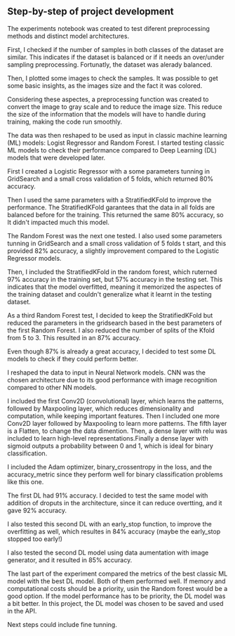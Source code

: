 ## Step-by-step of project development

The experiments notebook was created to test diferent preprocessing methods and distinct model architectures.

First, I checked if the number of samples in both classes of the dataset are similar. This indicates if the dataset is balanced or if it needs an over/under sampling preprocessing. Fortunatly, the dataset was alerady balanced.

Then, I plotted some images to check the samples. It was possible to get some basic insights, as the images size and the fact it was colored.

Considering these aspectes, a preprocessing function was created to convert the image to gray scale and to reduce the image size. This reduce the size of the information that the models will have to handle during training, making the code run smoothly.

The data was then reshaped to be used as input in classic machine learning (ML) models: Logist Regressor and Random Forest. I started testing classic ML models to check their performance compared to Deep Learning (DL) models that were developed later. 

First I created a Logistic Regressor with a some parameters tunning in GridSearch and a small cross validation of 5 folds, which returned 80% accuracy.

Then I used the same parameters with a StratifiedKFold to improve the performance. The StratifiedKFold garantees that the data in all folds are balanced before for the training. This returned the same 80% accuracy, so It didn't impacted much this model. 

The Random Forest was the next one tested. I also used some parameters tunning in GridSearch and a small cross validation of 5 folds t start, and this provided 82% accuracy, a slightly improvement compared to the Logistic Regressor models.

Then, I included the StratifiedKFold in the random forest, which ruterned 97% accuracy in the training set, but 57% accuracy in the testing set. This indicates that the model overfitted, meaning it memorized the aspectes of the training dataset and couldn't generalize what it learnt in the testing dataset.

As a third Random Forest test, I decided to keep the StratifiedKFold but reduced the parameters in the gridsearch based in the best parameters of the first Random Forest. I also reduced the number of splits of the Kfold from 5 to 3. This resulted in an 87% accuracy.

Even though 87% is already a great accuracy, I decided to test some DL models to check if they could perform better.

I reshaped the data to input in Neural Network models. CNN was the chosen architecture due to its good performance with image recognition compared to other NN models.

I included the first Conv2D (convolutional) layer, which learns the patterns, followed by Maxpooling layer, which reduces dimensionality and computation, while keeping important features. Then I included one more Conv2D layer followed by Maxpooling to learn more patterns. The fifth layer is a Flatten, to change the data dimention. Then, a dense layer with relu was included to learn high-level representations.Finally a dense layer with sigmoid outputs a probability between 0 and 1, which is ideal for binary classification.

I included the Adam optimizer, binary_crossentropy in the loss, and the accuracy_metric since they perform well for binary classification problems like this one.

The first DL had 91% accuracy. I decided to test the same model with addition of droputs in the architecture, since it can reduce overtting, and it gave 92% accuracy.

I also tested this second DL with an early_stop function, to improve the overfitting as well, which resultes in 84% accuracy (maybe the early_stop stopped too early!)

I also tested the second DL model using data aumentation with image generator, and it resulted in 85% accuracy.

The last part of the experiment compared the metrics of the best classic ML model with the best DL model. Both of them performed well. If memory and computational costs should be a priority, usin the Random forest would be a good option. If the model performance has to be priority, the DL model was a bit better. In this project, the DL model was chosen to be saved and used in the API.

Next steps could include fine tunning.